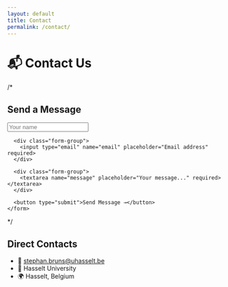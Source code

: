 ```yaml
---
layout: default
title: Contact
permalink: /contact/
---
```


# 📬 Contact Us

/* <div class="contact-container">
  <div class="contact-form">
    <h2>Send a Message</h2>
    <form action="https://formspree.io/f/yourformid" method="POST">
      <div class="form-group">
        <input type="text" name="name" placeholder="Your name" required>
      </div>
      
      <div class="form-group">
        <input type="email" name="email" placeholder="Email address" required>
      </div>
      
      <div class="form-group">
        <textarea name="message" placeholder="Your message..." required></textarea>
      </div>
      
      <button type="submit">Send Message →</button>
    </form>
  </div> */

  <div class="contact-info">
    <h2>Direct Contacts</h2>
    <ul class="compact-contact-list">
      <li>
        <span class="contact-icon">📧</span>
        <a href="mailto:stephan.bruns@uhasselt.be">stephan.bruns@uhasselt.be</a>
      </li>
      <li>
        <span class="contact-icon">🏢</span>
        Hasselt University
      </li>
      <li>
        <span class="contact-icon">🌍</span>
        Hasselt, Belgium
      </li>
    </ul>
  </div>
</div>
